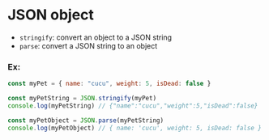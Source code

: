 # JSON object

- `stringify`: convert an object to a JSON string
- `parse`: convert a JSON string to an object

### Ex:
```js
const myPet = { name: "cucu", weight: 5, isDead: false }

const myPetString = JSON.stringify(myPet)
console.log(myPetString) // {"name":"cucu","weight":5,"isDead":false}

const myPetObject = JSON.parse(myPetString)
console.log(myPetObject) // { name: 'cucu', weight: 5, isDead: false }
```